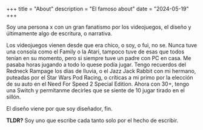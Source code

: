 +++
title = "About"
description = "El famoso about"
date = "2024-05-19"
+++

Soy una persona x con un gran fanatismo por los videojuegos, el diseño y últimamente algo de escritura, o narrativa.

Los videojuegos vienen desde que era chico, o soy, o fui, no se. Nunca tuve una consola como el Family o la Atari, tampoco tuve de esas que todos tenían en su momento, pero si siempre tuve un padre con PC en casa. Me pasaba horas jugando a todo lo quese podía jugar. Tengo recuerdos del Redneck Rampage los días de lluvia, o el Jazz Jack Rabbit con mi hermano, puteadas por el Star Wars Pod Racing, o críticas a mi primo por la elección de su auto en el Need For Speed 2 Special Edition. Ahora con 30+, tengo una Switch y permítanme decirles que se siente de 10 jugar tirado en el sillón.

El diseño viene por que soy diseñador, fin.

**TLDR?** Soy uno que escribe cada tanto solo por el hecho de escribir.